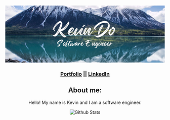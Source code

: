 ![Banner](ghbanner.jpg)

<div align="center">
  <h3>
    <a href="https://kevindo.dev"> Portfolio</a> ||
    <a href="https://www.linkedin.com/in/kdo/">LinkedIn </a>
  </h3>
  <h2 align="center"> About me: </h2> 
  <p align="center"> Hello! My name is Kevin and I am a software engineer. </p> 

  ![Github Stats](https://github-readme-stats.vercel.app/api?username=kevindo1&show_icons=true&theme=tokyonight&hide=stars,issues)

</div>
<!--
**kevindo1/kevindo1** is a ✨ _special_ ✨ repository because its `README.md` (this file) appears on your GitHub profile.

Here are some ideas to get you started:

- 🔭 I’m currently working on ...
- 🌱 I’m currently learning ...
- 👯 I’m looking to collaborate on ...
- 🤔 I’m looking for help with ...
- 💬 Ask me about ...
- 📫 How to reach me: ...
- 😄 Pronouns: ...
- ⚡ Fun fact: ...
-->
